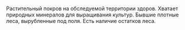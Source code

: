 Растительный покров на обследуемой территории здоров. Хватает природных минералов для выращивания культур. Бывшие плотные леса, вырубленные под поля. Есть наличие остатков леса.
